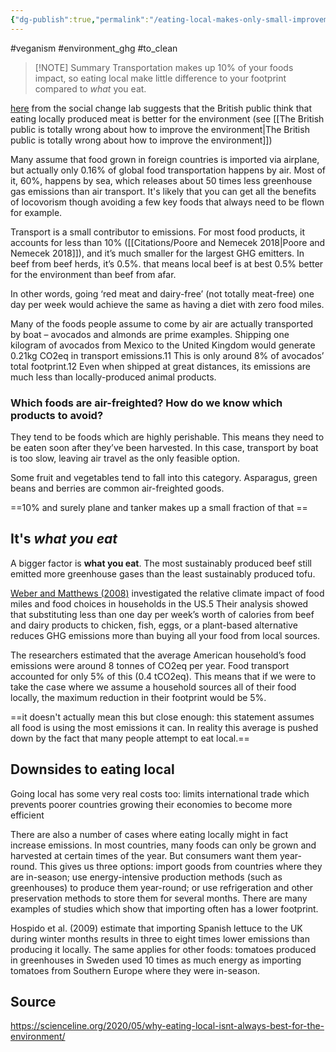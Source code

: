 ```yaml
---
{"dg-publish":true,"permalink":"/eating-local-makes-only-small-improvement-to-your-environmental-impact/","created":"2024-04-22T15:29:02.000+01:00","updated":"2025-09-28T23:50:46.680+01:00"}
---
```


#veganism #environment_ghg  #to_clean 


> [!NOTE] Summary
> Transportation makes up 10% of your foods impact, so eating local make little difference to your footprint compared to *what* you eat.

[here](https://www.socialchangelab.org/_files/ugd/503ba4_51dde474ecae4f89982520479b015b9a.pdf) from the social change lab suggests that the British public think that eating locally produced meat is better for the environment (see [[The British public is totally wrong about how to improve the environment\|The British public is totally wrong about how to improve the environment]])

Many assume that food grown in foreign countries is imported via airplane, but actually only 0.16% of global food transportation happens by air. Most of it, 60%, happens by sea, which releases about 50 times less greenhouse gas emissions than air transport. It's likely that you can get all the benefits of locovorism though avoiding a few key foods that always need to be flown for example.

Transport is a small contributor to emissions. For most food products, it accounts for less than 10% ([[Citations/Poore and Nemecek 2018\|Poore and Nemecek 2018]]), and it’s much smaller for the largest GHG emitters. In beef from beef herds, it’s 0.5%. that means local beef is at best 0.5% better for the environment than beef from afar.

In other words, going ‘red meat and dairy-free’ (not totally meat-free) one day per week would achieve the same as having a diet with zero food miles.

Many of the foods people assume to come by air are actually transported by boat – avocados and almonds are prime examples. Shipping one kilogram of avocados from Mexico to the United Kingdom would generate 0.21kg CO2eq in transport emissions.11 This is only around 8% of avocados’ total footprint.12 Even when shipped at great distances, its emissions are much less than locally-produced animal products.

### Which foods are air-freighted? How do we know which products to avoid?

They tend to be foods which are highly perishable. This means they need to be eaten soon after they’ve been harvested. In this case, transport by boat is too slow, leaving air travel as the only feasible option.

Some fruit and vegetables tend to fall into this category. Asparagus, green beans and berries are common air-freighted goods. 

==10% and surely plane and tanker makes up a small fraction of that ==

## It's *what you eat*
A bigger factor is **what you eat**. The most sustainably produced beef still emitted more greenhouse gases than the least sustainably produced tofu.

[Weber and Matthews (2008)](https://pubs.acs.org/doi/full/10.1021/es702969f) investigated the relative climate impact of food miles and food choices in households in the US.5 Their analysis showed that substituting less than one day per week’s worth of calories from beef and dairy products to chicken, fish, eggs, or a plant-based alternative reduces GHG emissions more than buying all your food from local sources.

The researchers estimated that the average American household’s food emissions were around 8 tonnes of CO2eq per year. Food transport accounted for only 5% of this (0.4 tCO2eq). This means that if we were to take the case where we assume a household sources all of their food locally, the maximum reduction in their footprint would be 5%. 

==it doesn't actually mean this but close enough: this statement assumes all food is using the most emissions it can. In reality this average is pushed down by the fact that many people attempt to eat local.==

## Downsides to eating local
Going local has some very real costs too: limits international trade which prevents poorer countries growing their economies to become more efficient 

There are also a number of cases where eating locally might in fact increase emissions. In most countries, many foods can only be grown and harvested at certain times of the year. But consumers want them year-round. This gives us three options: import goods from countries where they are in-season; use energy-intensive production methods (such as greenhouses) to produce them year-round; or use refrigeration and other preservation methods to store them for several months. There are many examples of studies which show that importing often has a lower footprint.

Hospido et al. (2009) estimate that importing Spanish lettuce to the UK during winter months results in three to eight times lower emissions than producing it locally. The same applies for other foods: tomatoes produced in greenhouses in Sweden used 10 times as much energy as importing tomatoes from Southern Europe where they were in-season.

## Source
https://scienceline.org/2020/05/why-eating-local-isnt-always-best-for-the-environment/